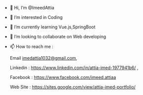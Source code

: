 - 👋 Hi, I’m @ImeedAttia
- 👀 I’m interested in Coding
- 🌱 I’m currently learning Vue.js,SpringBoot
- 💞️ I’m looking to collaborate on Web developing
- 📫 How to reach me : 

     Email imedattia1032@gmail.com,
     
     Linkedin : https://www.linkedin.com/in/attia-imed-1977941b6/ ,
     
     Facebook : https://www.facebook.com/imeed.attiaa
     
     Web Site : https://sites.google.com/view/attia-imed-portfolio/
     
                       
<!---
ImeedAttia/ImeedAttia is a ✨ special ✨ repository because its `README.md` (this file) appears on your GitHub profile.
You can click the Preview link to take a look at your changes.
--->
